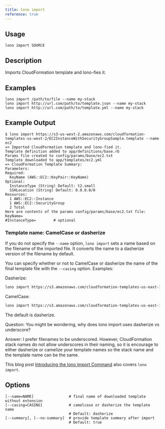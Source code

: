 ```yaml
---
title: lono import
reference: true
---
```


## Usage

    lono import SOURCE

## Description

Imports CloudFormation template and lono-fies it.

## Examples

    lono import /path/to/file --name my-stack
    lono import http://url.com/path/to/template.json --name my-stack
    lono import http://url.com/path/to/template.yml --name my-stack

## Example Output

    $ lono import https://s3-us-west-2.amazonaws.com/cloudformation-templates-us-west-2/EC2InstanceWithSecurityGroupSample.template --name ec2
    => Imported CloudFormation template and lono-fied it.
    Template definition added to app/definitions/base.rb
    Params file created to config/params/base/ec2.txt
    Template downloaded to app/templates/ec2.yml
    => CloudFormation Template Summary:
    Parameters:
    Required:
      KeyName (AWS::EC2::KeyPair::KeyName)
    Optional:
      InstanceType (String) Default: t2.small
      SSHLocation (String) Default: 0.0.0.0/0
    Resources:
      1 AWS::EC2::Instance
      1 AWS::EC2::SecurityGroup
      2 Total
    Here are contents of the params config/params/base/ec2.txt file:
    KeyName=
    #InstanceType=        # optional

### Template name: CamelCase or dasherize

If you do not specify the `--name` option, `lono import` sets a name based on the filename of the imported file.  It converts the name to a dasherize version of the filename by default.

You can specify whether or not to CamelCase or dasherize the name of the final template file with the `--casing` option.  Examples:

Dasherize:

```sh
lono import https://s3.amazonaws.com/cloudformation-templates-us-east-1/EC2InstanceWithSecurityGroupSample.template --casing dasherize
```

CamelCase:

```sh
lono import https://s3.amazonaws.com/cloudformation-templates-us-east-1/EC2InstanceWithSecurityGroupSample.template --casing camelcase
```

The default is dasherize.

Question: You might be wondering, why does lono import uses dasherize vs underscore?

Answer: I prefer filenames to be underscored. However, CloudFormation stack names do not allow underscores in their naming, so it is encourage to either dasherize or camelize your template names so the stack name and the template name can be the same.

This blog post [Introducing the lono import Command](https://blog.boltops.com/2017/09/15/introducing-the-lono-import-command) also covers `lono import`.


## Options

```
[--name=NAME]                # final name of downloaded template without extension
[--casing=CASING]            # camelcase or dasherize the template name
                             # Default: dasherize
[--summary], [--no-summary]  # provide template summary after import
                             # Default: true
```
